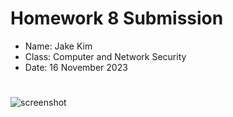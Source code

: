 # **Homework 8 Submission**

- Name: Jake Kim
- Class: Computer and Network Security
- Date: 16 November 2023

# 

![screenshot](RCE_Diagram.png)
